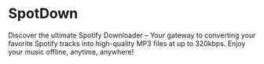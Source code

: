 # SpotDown
Discover the ultimate Spotify Downloader – Your gateway to converting your favorite Spotify tracks into high-quality MP3 files at up to 320kbps. Enjoy your music offline, anytime, anywhere!
